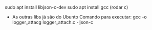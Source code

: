 sudo apt install libjson-c-dev
sudo apt install gcc (rodar c)
- As outras libs já são do Ubunto
Comando para executar: gcc -o logger_attacg logger_attach.c -ljson-c